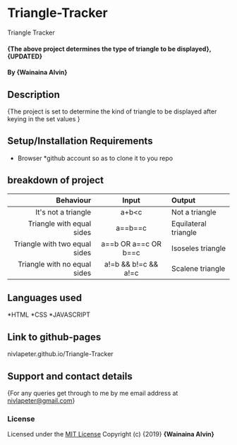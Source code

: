 # Triangle-Tracker
Triangle Tracker
#### {The above project determines the type of triangle to be displayed}, {UPDATED}
#### By **{Wainaina Alvin}**
## Description
{The project is set to determine the kind of triangle to be displayed after keying in the set values }
## Setup/Installation Requirements
* Browser
*github account so as to clone it to you repo

## breakdown of project
|Behaviour                    |  Input              | Output                |
|----------------------------:|:-------------------:|:----------------------|
|It's not a triangle          |a+b<c                | Not a triangle
|Triangle with equal sides    |a==b==c              |   Equilateral triangle|
|Triangle with two equal sides| a==b OR a==c OR b==c| Isoseles triangle     |
|Triangle with no equal sides | a!=b && b!=c && a!=c| Scalene triangle      |

## Languages used
*HTML
*CSS
*JAVASCRIPT
## Link to github-pages
nivlapeter.github.io/Triangle-Tracker
## Support and contact details
{For any queries get through to me by me email address at nivlapeter@gmail.com}
### License
Licensed under the [MIT License](LICENSE)
Copyright (c) {2019} 
**{Wainaina Alvin}**
